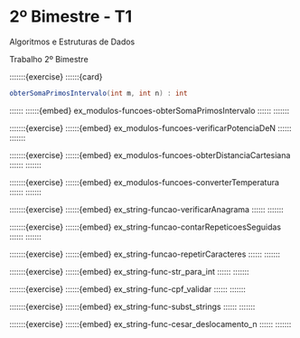 # 2º Bimestre - T1

Algoritmos e Estruturas de Dados 

Trabalho 2º Bimestre

:::::::{exercise}
::::::{card}
```java
obterSomaPrimosIntervalo(int m, int n) : int
```
::::::
::::::{embed} ex_modulos-funcoes-obterSomaPrimosIntervalo
::::::
:::::::

:::::::{exercise}
::::::{embed} ex_modulos-funcoes-verificarPotenciaDeN
::::::
:::::::

:::::::{exercise}
::::::{embed} ex_modulos-funcoes-obterDistanciaCartesiana
::::::
:::::::

:::::::{exercise}
::::::{embed} ex_modulos-funcoes-converterTemperatura
::::::
:::::::

:::::::{exercise}
::::::{embed} ex_string-funcao-verificarAnagrama
::::::
:::::::

:::::::{exercise}
::::::{embed} ex_string-funcao-contarRepeticoesSeguidas
::::::
:::::::

:::::::{exercise}
::::::{embed} ex_string-funcao-repetirCaracteres
::::::
:::::::

:::::::{exercise}
::::::{embed} ex_string-func-str_para_int
::::::
:::::::

:::::::{exercise}
::::::{embed} ex_string-func-cpf_validar
::::::
:::::::                                                                                                                            


:::::::{exercise}
::::::{embed} ex_string-func-subst_strings
::::::
:::::::

:::::::{exercise}
::::::{embed} ex_string-func-cesar_deslocamento_n
::::::
:::::::
